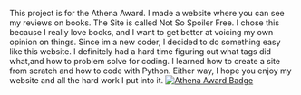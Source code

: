 This project is for the Athena Award. I made a website where you can see my reviews on books. The Site is called Not So Spoiler Free. I chose this because I really love books, and I want to get better at voicing my own opinion on things. Since im a new coder, I decided to do something easy like this website. I definitely had a hard time figuring out what tags did what,and how to problem solve for coding. I learned how to create a site from scratch and how to code with Python. Either way, I hope you enjoy my website and all the hard work I put into it. 
[![Athena Award Badge](https://img.shields.io/endpoint?url=https%3A%2F%2Faward.athena.hackclub.com%2Fapi%2Fbadge)](https://award.athena.hackclub.com?utm_source=readme)
